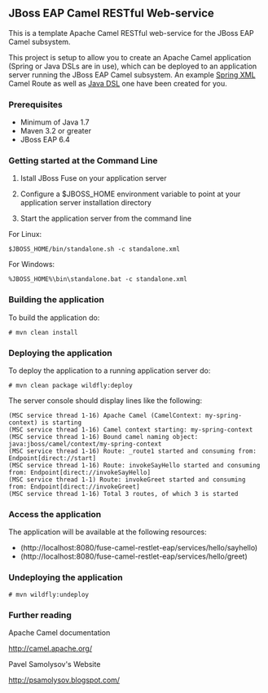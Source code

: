 ## JBoss EAP Camel RESTful Web-service

This is a template Apache Camel RESTful web-service for the JBoss EAP Camel subsystem. 

This project is setup to allow you to create an Apache Camel application (Spring or Java DSLs are in use), which can be deployed 
to an application server running the JBoss EAP Camel subsystem. An example [Spring XML](src/main/webapp/META-INF/jboss-camel-context.xml)
Camel Route as well as [Java DSL](src/main/java/lv/jbossfuse/course/restlet/MyCamelContextBuilder.java) one have been created for you.


### Prerequisites

* Minimum of Java 1.7
* Maven 3.2 or greater
* JBoss EAP 6.4


### Getting started at the Command Line

1. Istall JBoss Fuse on your application server

2. Configure a $JBOSS_HOME environment variable to point at your application server installation directory

3. Start the application server from the command line

For Linux:
```
$JBOSS_HOME/bin/standalone.sh -c standalone.xml
```

For Windows:
```
%JBOSS_HOME%\bin\standalone.bat -c standalone.xml
```


### Building the application

To build the application do:

```
# mvn clean install
```


### Deploying the application

To deploy the application to a running application server do:

```
# mvn clean package wildfly:deploy
```

The server console should display lines like the following:

```
(MSC service thread 1-16) Apache Camel (CamelContext: my-spring-context) is starting
(MSC service thread 1-16) Camel context starting: my-spring-context
(MSC service thread 1-16) Bound camel naming object: java:jboss/camel/context/my-spring-context
(MSC service thread 1-16) Route: _route1 started and consuming from: Endpoint[direct://start]
(MSC service thread 1-16) Route: invokeSayHello started and consuming from: Endpoint[direct://invokeSayHello]
(MSC service thread 1-1) Route: invokeGreet started and consuming from: Endpoint[direct://invokeGreet]
(MSC service thread 1-16) Total 3 routes, of which 3 is started
```


### Access the application

The application will be available at the following resources: 

* (http://localhost:8080/fuse-camel-restlet-eap/services/hello/sayhello)
* (http://localhost:8080/fuse-camel-restlet-eap/services/hello/greet)


### Undeploying the application

```
# mvn wildfly:undeploy
```


### Further reading

Apache Camel documentation

http://camel.apache.org/

Pavel Samolysov's Website

http://psamolysov.blogspot.com/
